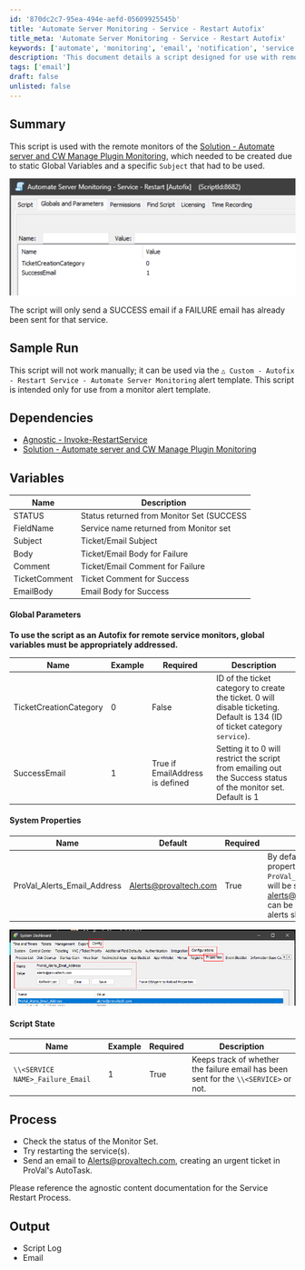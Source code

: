 ```yaml
---
id: '870dc2c7-95ea-494e-aefd-05609925545b'
title: 'Automate Server Monitoring - Service - Restart Autofix'
title_meta: 'Automate Server Monitoring - Service - Restart Autofix'
keywords: ['automate', 'monitoring', 'email', 'notification', 'service']
description: 'This document details a script designed for use with remote monitors in the Automate server and CW Manage Plugin Monitoring. The script is structured to send a SUCCESS email only if a FAILURE email has already been dispatched for the monitored service, ensuring efficient communication and alert management.'
tags: ['email']
draft: false
unlisted: false
---
```


## Summary

This script is used with the remote monitors of the [Solution - Automate server and CW Manage Plugin Monitoring](https://proval.itglue.com/5078775/docs/10390988), which needed to be created due to static Global Variables and a specific `Subject` that had to be used.

![Image](../../../static/img/Automate-Server-Monitoring---Service---Restart-Autofix/image_1.png)

The script will only send a SUCCESS email if a FAILURE email has already been sent for that service.

## Sample Run

This script will not work manually; it can be used via the `△ Custom - Autofix - Restart Service - Automate Server Monitoring` alert template. This script is intended only for use from a monitor alert template.

## Dependencies

- [Agnostic - Invoke-RestartService](<../../powershell/Invoke-RestartService.md>)
- [Solution - Automate server and CW Manage Plugin Monitoring](https://proval.itglue.com/5078775/docs/10390988)

## Variables

| Name         | Description                                           |
|--------------|-------------------------------------------------------|
| STATUS       | Status returned from Monitor Set (SUCCESS|FAILED)     |
| FieldName    | Service name returned from Monitor set                 |
| Subject      | Ticket/Email Subject                                   |
| Body         | Ticket/Email Body for Failure                          |
| Comment      | Ticket/Email Comment for Failure                       |
| TicketComment| Ticket Comment for Success                             |
| EmailBody    | Email Body for Success                                 |

#### Global Parameters

**To use the script as an Autofix for remote service monitors, global variables must be appropriately addressed.**

| Name                    | Example | Required | Description                                                                                                     |
|-------------------------|---------|----------|-----------------------------------------------------------------------------------------------------------------|
| TicketCreationCategory   | 0       | False    | ID of the ticket category to create the ticket. 0 will disable ticketing. Default is 134 (ID of ticket category `service`). |
| SuccessEmail            | 1       | True if EmailAddress is defined | Setting it to 0 will restrict the script from emailing out the Success status of the monitor set. Default is 1                |

#### System Properties

| Name                          | Default                                   | Required | Description                                                                                       |
|-------------------------------|-------------------------------------------|----------|---------------------------------------------------------------------------------------------------|
| ProVal_Alerts_Email_Address    | [Alerts@provaltech.com](mailto:Alerts@provaltech.com) | True     | By default, the system property `ProVal_Alerts_Email_Address` will be set to [alerts@provaltech.com](mailto:alerts@provaltech.com). This can be changed if these alerts should go elsewhere. |

![Image](../../../static/img/Automate-Server-Monitoring---Service---Restart-Autofix/image_2.png)

#### Script State

| Name                          | Example | Required | Description                                                                                       |
|-------------------------------|---------|----------|---------------------------------------------------------------------------------------------------|
| `\\<SERVICE NAME>_Failure_Email` | 1       | True     | Keeps track of whether the failure email has been sent for the `\\<SERVICE>` or not.             |

## Process

- Check the status of the Monitor Set.
- Try restarting the service(s).
- Send an email to [Alerts@provaltech.com](mailto:Alerts@provaltech.com), creating an urgent ticket in ProVal's AutoTask.

Please reference the agnostic content documentation for the Service Restart Process.

## Output

- Script Log
- Email



